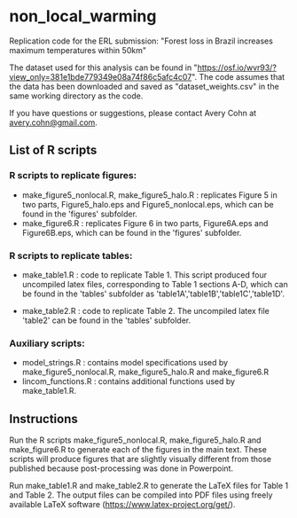 # non_local_warming

Replication code for the ERL submission: "Forest loss in Brazil increases maximum temperatures within 50km"

The dataset used for this analysis can be found in "https://osf.io/wvr93/?view_only=381e1bde779349e08a74f86c5afc4c07".
The code assumes that the data has been downloaded and saved as "dataset_weights.csv" in the same working directory as the code.


If you have questions or suggestions, please contact Avery Cohn  at avery.cohn@gmail.com.
 
## List of R scripts

### R scripts to replicate figures:
- make\_figure5\_nonlocal.R, make\_figure5\_halo.R  :  replicates Figure 5 in two parts, Figure5\_halo.eps and Figure5_nonlocal.eps, which can be found in the 'figures' subfolder. 
- make\_figure6.R  : replicates Figure 6 in two parts, Figure6A.eps and Figure6B.eps, which can be found in the 'figures' subfolder. 

### R scripts to replicate tables:
- make\_table1.R : code to replicate Table 1.  This script produced four uncompiled latex files, corresponding to Table 1 sections A-D, which can be found in the 'tables' subfolder as 'table1A','table1B','table1C','table1D'.

- make\_table2.R : code to replicate Table 2.  The uncompiled latex file 'table2' can be found in the 'tables' subfolder.

### Auxiliary scripts:
- model_strings.R : contains model specifications used by  make\_figure5\_nonlocal.R, make\_figure5\_halo.R and make\_figure6.R
- lincom_functions.R : contains additional functions used by make\_table1.R.

## Instructions

Run the R scripts make\_figure5\_nonlocal.R, make\_figure5\_halo.R and make\_figure6.R to generate each of the figures in the main text.
 These scripts will produce figures that are slightly visually different from those published because post-processing was done in Powerpoint. 

Run make\_table1.R and  make\_table2.R to generate the LaTeX files for Table 1 and Table 2.  The output files can be compiled into PDF files using freely available LaTeX software (https://www.latex-project.org/get/).


 